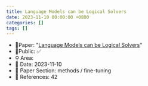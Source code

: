 ```yaml
---
title: Language Models can be Logical Solvers
date: 2023-11-10 00:00:00 +0800
categories: []
tags: []
---
```


- 📙Paper: "[Language Models can be Logical Solvers](https://www.semanticscholar.org/paper/Language-Models-can-be-Logical-Solvers-Feng-Xu/a2ccffe67a4ccfb10279dc3f0167fe65ae01e471)"
- 🔑Public: ✅
- ⚲ Area: 
- 📅 Date: 2023-11-10
- 🔎 Paper Section: methods / fine-tuning
- 📝 References: 42
